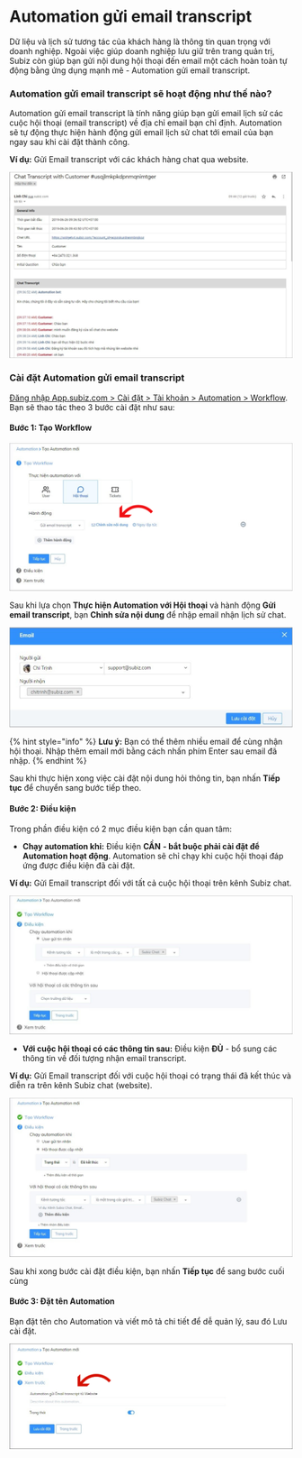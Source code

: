 # Automation gửi email transcript

Dữ liệu và lịch sử tương tác của khách hàng là thông tin quan trọng với doanh nghiệp. Ngoài việc giúp doanh nghiệp lưu giữ trên trang quản trị, Subiz còn giúp bạn gửi nội dung hội thoại đến email một cách hoàn toàn tự động bằng ứng dụng mạnh mẽ - Automation gửi email transcript.

### Automation gửi email transcript sẽ hoạt động như thế nào? 

Automation gửi email transcript là tính năng giúp bạn gửi email lịch sử các cuộc hội thoại \(email transcript\)  về địa chỉ email bạn chỉ định. Automation sẽ tự động thực hiện hành động gửi email lịch sử chat tới email của bạn ngay sau khi cài đặt thành công. 

**Ví dụ:** Gửi Email transcript với các khách hàng chat qua website.

![N&#x1ED9;i dung email transcript](../../../.gitbook/assets/noi-dung-email-transcriptpng.png)

### **Cài đặt Automation gửi email transcript** 

[Đăng nhập App.subiz.com &gt; Cài đặt &gt; Tài khoản &gt; Automation &gt; Workflow](https://app.subiz.com/settings/automation-workflow).  
Bạn sẽ thao tác theo 3 bước cài đặt như sau: 

#### Bước 1: Tạo Workflow

![T&#x1EA1;o Automation g&#x1EED;i email transcript](../../../.gitbook/assets/tao-workflowpng.png)

Sau khi lựa chọn **Thực hiện Automation với Hội thoại** và hành động **Gửi email transcript**, bạn **Chỉnh sửa nội dung** để nhập email nhận lịch sử chat.

![Nh&#x1EAD;p email nh&#x1EAD;n email transcript](../../../.gitbook/assets/nhap-email-nhan-transcriptpng.png)

{% hint style="info" %}
**Lưu ý:** Bạn có thể thêm nhiều email để cùng nhận hội thoại. Nhập thêm email mới bằng cách nhấn phím Enter sau email đã nhập. 
{% endhint %}

Sau khi thực hiện xong việc cài đặt nội dung hỏi thông tin, bạn nhấn **Tiếp tục** để chuyển sang bước tiếp theo.

#### Bước 2: Điều kiện 

Trong phần điều kiện có 2 mục điều kiện bạn cần quan tâm: 

* **Chạy automation khi:** Điều kiện **CẦN**  **- bắt buộc phải cài đặt để Automation hoạt động**. Automation sẽ chỉ chạy khi cuộc hội thoại đáp ứng được điều kiện đã cài đặt. 

**Ví dụ:** Gửi Email transcript đối với tất cả cuộc hội thoại trên kênh Subiz chat.

![G&#x1EED;i Email transcript &#x111;&#x1ED1;i v&#x1EDB;i t&#x1EA5;t c&#x1EA3; cu&#x1ED9;c h&#x1ED9;i tho&#x1EA1;i tr&#xEA;n k&#xEA;nh Subiz chat](../../../.gitbook/assets/tao-workflowpng2png.jpg)

* **Với cuộc hội thoại có các thông tin sau:** Điều kiện **ĐỦ**  - bổ sung các thông tin về đối tượng nhận email transcript.

**Ví dụ:** Gửi Email transcript đối với cuộc hội thoại có trạng thái đã kết thúc và diễn ra trên kênh Subiz chat \(website\).

![G&#x1EED;i Email transcript &#x111;&#x1ED1;i v&#x1EDB;i cu&#x1ED9;c h&#x1ED9;i tho&#x1EA1;i c&#xF3; tr&#x1EA1;ng th&#xE1;i &#x111;&#xE3; k&#x1EBF;t th&#xFA;c v&#xE0; di&#x1EC5;n ra tr&#xEA;n k&#xEA;nh Subiz chat](../../../.gitbook/assets/gui-transcript-voi-hoi-thoai-da-ket-thucpng.png)

Sau khi xong bước cài đặt điều kiện, bạn nhấn **Tiếp tục** để sang bước cuối cùng 

#### Bước 3: Đặt tên Automation 

Bạn đặt tên cho Automation và viết mô tả chi tiết để dễ quản lý, sau đó Lưu cài đặt.

![L&#x1B0;u t&#xEA;n Automation](../../../.gitbook/assets/luu-automationpng%20%281%29.png)



